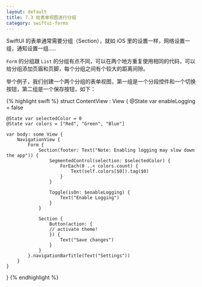 ```yaml
---
layout: default
title: 7.3 给表单视图进行分组
category: swiftui-forms
---
```


SwiftUI 的表单通常需要分组（Section），就如 iOS 里的设置一样，网络设置一组，通知设置一组….. 

`Form` 的分组跟 `List` 的分组有点不同，可以在两个地方重复使用相同的代码，可以给分组添加页眉和页脚，每个分组之间有个较大的距离间隙。

举个例子，我们创建一个两个分组的表单视图，第一组是一个分段控件和一个切换按钮，第二组是一个保存按钮，如下：

{% highlight swift %}
struct ContentView : View {
    @State var enableLogging = false

    @State var selectedColor = 0
    @State var colors = ["Red", "Green", "Blue"]

    var body: some View {
        NavigationView {
            Form {
                Section(footer: Text("Note: Enabling logging may slow down the app")) {
                    SegmentedControl(selection: $selectedColor) {
                        ForEach(0 ..< colors.count) {
                            Text(self.colors[$0]).tag($0)
                        }
                    }

                    Toggle(isOn: $enableLogging) {
                        Text("Enable Logging")
                    }
                }

                Section {
                    Button(action: {
                    // activate theme!
                    }) {
                        Text("Save changes")
                    }
                }
            }.navigationBarTitle(Text("Settings"))
        }
    }
}
{% endhighlight %}
